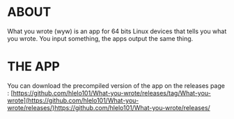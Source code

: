 # ABOUT
What you wrote (wyw) is an app for 64 bits Linux devices that tells you what you wrote. You input something, the apps output the same thing.
# THE APP
You can download the precompiled version of the app on the releases page : [https://github.com/hlelo101/What-you-wrote/releases/tag/What-you-wrote](https://github.com/hlelo101/What-you-wrote/releases/)https://github.com/hlelo101/What-you-wrote/releases/
